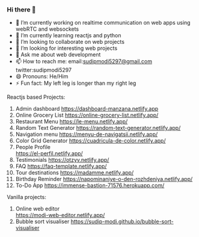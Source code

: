 ### Hi there 👋

- 🔭 I’m currently working on realtime communication on web apps using webRTC and websockets
- 🌱 I’m currently learning reactjs and python
- 👯 I’m looking to collaborate on web projects
- 🤔 I’m looking for interesting web projects
- 💬 Ask me about web development
- 📫 How to reach me: email:sudipmodi5297@gmail.com twitter:sudipmodi5297
- 😄 Pronouns: He/Him
- ⚡ Fun fact: My left leg is longer than my right leg

Reactjs based Projects:
1. Admin dashboard
   https://dashboard-manzana.netlify.app
2. Online Grocery List
   https://online-grocery-list.netlify.app/
3. Restaurant Menu
   https://le-menu.netlify.app/  
4. Random Text Generator
   https://random-text-generator.netlify.app/
5. Navigation menu
   https://menyu-de-navigatsii.netlify.app/
6. Color Grid Generator
   https://cuadricula-de-color.netlify.app/
7. People Profile   
   https://el-perfil.netlify.app/
8. Testimonials
   https://otzyv.netlify.app/
9. FAQ
   https://faq-template.netlify.app/  
10. Tour destinations
    https://madamme.netlify.app/
11. Birthday Reminder
    https://napominaniye-o-den-rozhdeniya.netlify.app/    
12. To-Do App
    https://immense-bastion-71576.herokuapp.com/
    
    
Vanilla projects:
1.  Online web editor   
    https://modi-web-editor.netlify.app/
2. Bubble sort visualiser
    https://sudip-modi.github.io/bubble-sort-visualiser     
